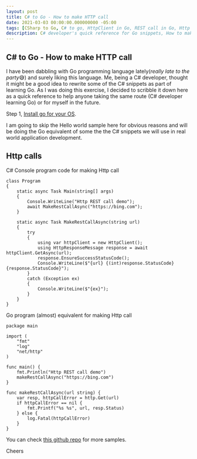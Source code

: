 ```yaml
---
layout: post
title: C# to Go - How to make HTTP call
date: 2021-03-03 00:00:00.000000000 -05:00
tags: [CSharp to Go, C# to go, HttpClient in Go, REST call in Go, Http call in go]
description: C# developer's quick reference for Go snippets, How to make Http call in Go
---
```

## C# to Go - How to make HTTP call

I have been dabbling with Go programming language lately(*really late to the party*😅) and surely liking this language. Me, being a C# developer, thought it might be a good idea to rewrite some of the C# snippets as part of learning Go. As I was doing this exercise, I decided to scribble it down here as a quick reference to help anyone taking the same route (C# developer learning Go) or for myself in the future.


Step 1, [Install go for your OS](https://golang.org/dl/).


I am going to skip the Hello world sample here for obvious reasons and will be doing the Go equivalent of some the the C# snippets we will use in real world application development.


## Http calls

C# Console program code for making Http call

    class Program
    {
        static async Task Main(string[] args)
        {
            Console.WriteLine("Http REST call demo");
            await MakeRestCallAsync("https://bing.com");
        }

        static async Task MakeRestCallAsync(string url)
        {
            try
            {
                using var httpClient = new HttpClient();
                using HttpResponseMessage response = await httpClient.GetAsync(url);
                response.EnsureSuccessStatusCode();
                Console.WriteLine($"{url} {(int)response.StatusCode} {response.StatusCode}");
            }
            catch (Exception ex)
            {
                Console.WriteLine($"{ex}");
            }
        }
    }

Go program (almost) equivalent for making Http call

    package main

    import (
        "fmt"
        "log"
        "net/http"
    )

    func main() {
        fmt.Println("Http REST call demo")
        makeRestCallAsync("https://bing.com")
    }

    func makeRestCallAsync(url string) {
        var resp, httpCallError = http.Get(url)
        if httpCallError == nil {
            fmt.Printf("%s %s", url, resp.Status)
        } else {
            log.Fatal(httpCallError)
        }
    }

You can check [this github repo](https://github.com/kshyju/CSharpToGo) for more samples. 

Cheers


